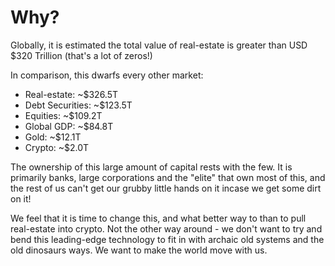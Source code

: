 # Why?

Globally, it is estimated the total value of real-estate is greater than USD $320 Trillion (that's a lot of zeros!)

In comparison, this dwarfs every other market:

* Real-estate: ~$326.5T
* Debt Securities: ~$123.5T
* Equities: ~$109.2T
* Global GDP: ~$84.8T
* Gold: ~$12.1T
* Crypto: ~$2.0T

The ownership of this large amount of capital rests with the few. It is primarily banks, large corporations and the "elite" that own most of this, and the rest of us can't get our grubby little hands on it incase we get some dirt on it!

We feel that it is time to change this, and what better way to than to pull real-estate into crypto. Not the other way around - we don't want to try and bend this leading-edge technology to fit in with archaic old systems and the old dinosaurs ways. We want to make the world move with us.